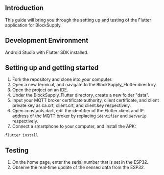 ## Introduction
This guide will bring you through the setting up and testing of the Flutter application for BlockSupply.

## Development Environment
Android Studio with Flutter SDK installed.

## Setting up and getting started
1. Fork the repository and clone into your computer.
2. Open a new terminal, and navigate to the BlockSupply_Flutter directory.
3. Open the project on an IDE.
4. Under the BlockSupply_Flutter directory, create a new folder "data".
5. Input your MQTT broker certificate authority, client certificate, and client private key as ca.crt, client.crt, and client.key respectively.
6. Open constants.dart, edit the identifier of the Flutter client and IP address of the MQTT broker by replacing `identifier` and `serverIp` respectively.
7. Connect a smartphone to your computer, and install the APK:
```
flutter install
```

## Testing
1. On the home page, enter the serial number that is set in the ESP32.
2. Observe the real-time update of the sensed data from the ESP32.